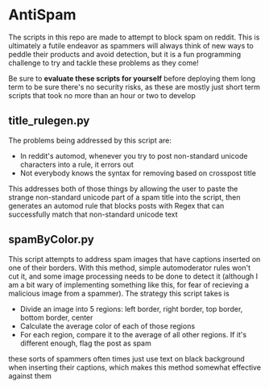 # AntiSpam

The scripts in this repo are made to attempt to block spam on reddit. This is ultimately a futile endeavor as spammers will always think of new ways to peddle their products and avoid detection, but it is a fun programming challenge to try and tackle these problems as they come!

Be sure to **evaluate these scripts for yourself** before deploying them long term to be sure there's no security risks, as these are mostly just short term scripts that took no more than an hour or two to develop

## title_rulegen.py

The problems being addressed by this script are:
* In reddit's automod, whenever you try to post non-standard unicode characters into a rule, it errors out
* Not everybody knows the syntax for removing based on crosspost title

This addresses both of those things by allowing the user to paste the strange non-standard unicode part of a spam title into the script, then generates an automod rule that blocks posts with Regex that can successfully match that non-standard unicode text

## spamByColor.py

This script attempts to address spam images that have captions inserted on one of their borders. With this method, simple automoderator rules won't cut it, and some image processing needs to be done to detect it (although I am a bit wary of implementing something like this, for fear of recieving a malicious image from a spammer). The strategy this script takes is 
* Divide an image into 5 regions: left border, right border, top border, bottom border, center
* Calculate the average color of each of those regions
* For each region, compare it to the average of all other regions. If it's different enough, flag the post as spam

these sorts of spammers often times just use text on black background when inserting their captions, which makes this method somewhat effective against them
